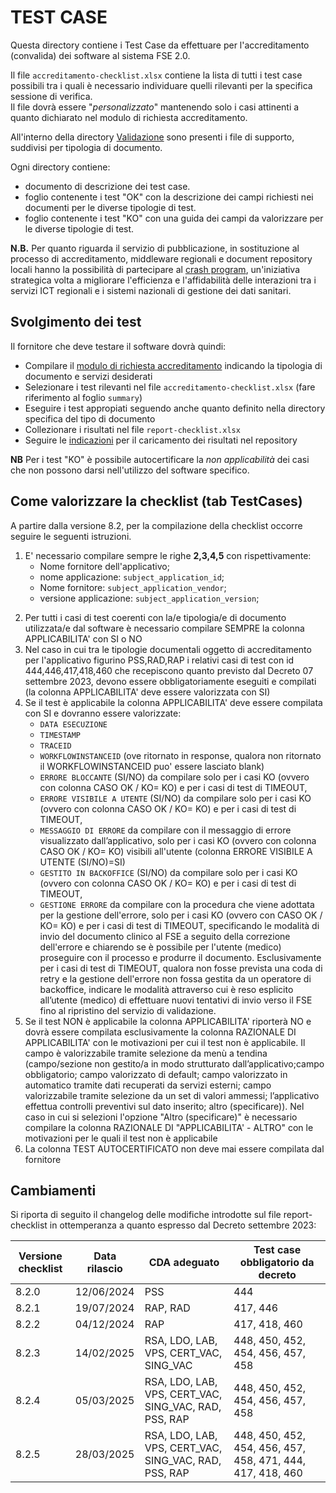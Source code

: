 # TEST CASE

Questa directory contiene i Test Case da effettuare per l'accreditamento (convalida) dei software al sistema FSE 2.0.

Il file `accreditamento-checklist.xlsx` contiene la lista di tutti i test case possibili tra i quali è necessario individuare quelli rilevanti per la specifica sessione di verifica.  
Il file dovrà essere "*personalizzato*" mantenendo solo i casi attinenti a quanto dichiarato nel modulo di richiesta accreditamento.

All'interno della directory [Validazione](Validazione/) sono presenti i file di supporto, suddivisi per tipologia di documento.

Ogni directory contiene:

* documento di descrizione dei test case.
* foglio contenente i test "OK" con la descrizione dei campi richiesti nei documenti per le diverse tipologie di test.
* foglio contenente i test "KO" con una guida dei campi da valorizzare per le diverse tipologie di test.

**N.B.**
Per quanto riguarda il servizio di pubblicazione, in sostituzione al processo di accreditamento, middleware regionali e document repository locali hanno la possibilità di partecipare al [crash program](https://ministero-salute.github.io/it-fse-support/crashprogram/), un'iniziativa strategica volta a migliorare l'efficienza e l'affidabilità delle interazioni tra i servizi ICT regionali e i sistemi nazionali di gestione dei dati sanitari.

## Svolgimento dei test

Il fornitore che deve testare il software dovrà quindi:

* Compilare il [modulo di richiesta accreditamento](https://ec.europa.eu/eusurvey/runner/FSE-2-validazione) indicando la tipologia di documento e servizi desiderati
* Selezionare i test rilevanti nel file `accreditamento-checklist.xlsx` (fare riferimento al foglio `summary`)
* Eseguire i test appropiati seguendo anche quanto definito nella directory specifica del tipo di documento
* Collezionare i risultati nel file `report-checklist.xlsx`
* Seguire le [indicazioni](https://github.com/ministero-salute/it-fse-accreditamento/) per il caricamento dei risultati nel repository

**NB** Per i test "KO" è possibile autocertificare la *non applicabilità* dei casi che non possono darsi nell'utilizzo del software specifico.

## Come valorizzare la checklist (tab TestCases)
A partire dalla versione 8.2, per la compilazione della checklist occorre seguire le seguenti istruzioni. 
1. E' necessario compilare sempre le righe **2,3,4,5** con rispettivamente:
   * Nome fornitore dell'applicativo;
   * nome applicazione: `subject_application_id`;
   * Nome fornitore: `subject_application_vendor`;
   * versione applicazione: `subject_application_version`;

2) Per tutti i casi di test coerenti con la/e tipologia/e di documento utilizzata/e dal software è necessario compilare SEMPRE la colonna APPLICABILITA' con SI o NO
3) Nel caso in cui tra le tipologie documentali oggetto di accreditamento per l'applicativo figurino PSS,RAD,RAP i relativi casi di test con id 444,446,417,418,460 che recepiscono quanto previsto dal Decreto 07 settembre 2023, devono essere obbligatoriamente eseguiti e compilati (la colonna APPLICABILITA' deve essere valorizzata con SI)
4) Se il test è applicabile la colonna APPLICABILITA' deve essere compilata con SI e dovranno essere valorizzate:
   * `DATA ESECUZIONE`
   * `TIMESTAMP`
   * `TRACEID`
   * `WORKFLOWINSTANCEID` (ove ritornato in response, qualora non ritornato il WORKFLOWINSTANCEID puo' essere lasciato blank)
   * `ERRORE BLOCCANTE` (SI/NO) da compilare solo per i casi KO (ovvero con colonna CASO OK / KO= KO) e per i casi di test di TIMEOUT,
   * `ERRORE VISIBILE A UTENTE` (SI/NO) da compilare solo per i casi KO (ovvero con colonna CASO OK / KO= KO) e per i casi di test di TIMEOUT,
   * `MESSAGGIO DI ERRORE` da compilare con il messaggio di errore visualizzato dall’applicativo, solo per i casi KO (ovvero con colonna CASO OK / KO= KO) visibili all'utente (colonna ERRORE VISIBILE A UTENTE (SI/NO)=SI)
   * `GESTITO IN BACKOFFICE` (SI/NO) da compilare solo per i casi KO (ovvero con colonna CASO OK / KO= KO) e per i casi di test di TIMEOUT,
   * `GESTIONE ERRORE` da compilare con la procedura che viene adottata per la gestione dell'errore, solo per i casi KO (ovvero con CASO OK / KO= KO) e per i casi di test di TIMEOUT,  specificando le modalità di invio del documento clinico al FSE a seguito della correzione dell'errore e chiarendo se è possibile per l'utente (medico) proseguire con il processo e produrre il documento. Esclusivamente per i casi di test di TIMEOUT, qualora non fosse prevista una coda di retry e la gestione dell'errore non fossa gestita da un operatore di backoffice, indicare le modalità attraverso cui è reso esplicito all’utente (medico) di effettuare nuovi tentativi di invio verso il FSE fino al ripristino del servizio di validazione.
5) Se il test NON è applicabile la colonna APPLICABILITA' riporterà NO e dovrà essere compilata esclusivamente la colonna RAZIONALE DI APPLICABILITA' con le motivazioni per cui il test non è applicabile. Il campo è valorizzabile tramite selezione da menù a tendina (campo/sezione non gestito/a in modo strutturato dall’applicativo;campo obbligatorio; campo valorizzato di default; campo valorizzato in automatico tramite dati recuperati da servizi esterni; campo valorizzabile tramite selezione da un set di valori ammessi; l’applicativo effettua controlli preventivi sul dato inserito; altro (specificare)). Nel caso in cui si selezioni l'opzione "Altro (specificare)" è necessario compilare la colonna RAZIONALE DI "APPLICABILITA' - ALTRO" con le motivazioni per le quali il test non è applicabile
6) La colonna TEST AUTOCERTIFICATO non deve mai essere compilata dal fornitore


## Cambiamenti

Si riporta di seguito il changelog delle modifiche introdotte sul file report-checklist in ottemperanza a quanto espresso dal Decreto settembre 2023: 

| Versione checklist| Data rilascio      | CDA adeguato                                          | Test case obbligatorio da decreto                           |
|-------------------|------------------- |-------------------------------------------------------|-------------------------------------------------------------|
| 8.2.0		    | 12/06/2024         | PSS                                                   |		444		                               |
| 8.2.1		    | 19/07/2024         | RAP, RAD                                              |         417, 446                                            |
| 8.2.2             | 04/12/2024         | RAP                                                   |         417, 418, 460                                       |
| 8.2.3             | 14/02/2025  	 | RSA, LDO, LAB, VPS, CERT_VAC, SING_VAC                | 448, 450, 452, 454, 456, 457, 458                           |
| 8.2.4             | 05/03/2025  	 | RSA, LDO, LAB, VPS, CERT_VAC, SING_VAC, RAD, PSS, RAP | 448, 450, 452, 454, 456, 457, 458                           |
| 8.2.5             | 28/03/2025  	 | RSA, LDO, LAB, VPS, CERT_VAC, SING_VAC, RAD, PSS, RAP | 448, 450, 452, 454, 456, 457, 458, 471, 444, 417, 418, 460  |
